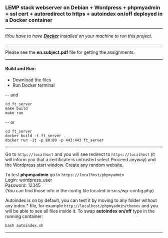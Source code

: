 
### LEMP stack webserver on Debian + Wordpress + phpmyadmin + ssl cert + autoredirect to https + autoindex on/off deployed in a Docker container

------------
❗*You have to have [**Docker**](http://www.docker.com/) installed on your machine to run this project.*

------------
Please see the **en.subject.pdf** file for getting the assignments.

------------
#### Build and Run:

- Download the files
- Run Docker terminal

-- and
```
cd ft_server
make build
make run
```
-- or
```
cd ft_server
docker build -t ft_server .
docker run -it -p 80:80 -p 443:443 ft_server
```

------------
Go to `http://localhost` and you will see redirect to `https://localhost` (it will inform you that a certificate is untrusted select Proceed anyway) and the Wordpress start window. Create any random website.

To test **phpmyadmin** go to `https://localhost/phpmyadmin`<br/>Login: wordpress_user<br/>Password: 12345<br/>(You can find those info in the config file located in srcs/wp-config.php)

Autoindex is on by default, you can test it by moving to any folder without any index.&ast;  file, for example `http://localhost/phpmyadmin/themes` and you will be able to see all files inside it. To swap **autoindex on/off** type in the running container: 
```
bash autoindex.sh
```

------------
